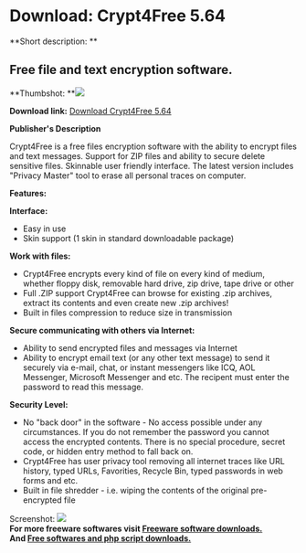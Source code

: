 # Download: Crypt4Free 5.64

**Short description: **

## Free file and text encryption software.

  
**Thumbshot: **![](http://www.freewarefiles.com/screenshot/crypt4free_md.jpg)   
  
**Download link:** [Download Crypt4Free 5.64](http://freesoftwares.boysofts.com/CryptFree_program_21851.html)  
  

**Publisher's Description**  
  

Crypt4Free is a free files encryption software with the ability to encrypt
files and text messages. Support for ZIP files and ability to secure delete
sensitive files. Skinnable user friendly interface. The latest version
includes "Privacy Master" tool to erase all personal traces on computer.

**Features:**

**Interface:**

  * Easy in use 
  * Skin support (1 skin in standard downloadable package) 

**Work with files:**

  * Crypt4Free encrypts every kind of file on every kind of medium, whether floppy disk, removable hard drive, zip drive, tape drive or other 
  * Full .ZIP support Crypt4Free can browse for existing .zip archives, extract its contents and even create new .zip archives! 
  * Built in files compression to reduce size in transmission 

**Secure communicating with others via Internet:**

  * Ability to send encrypted files and messages via Internet 
  * Ability to encrypt email text (or any other text message) to send it securely via e-mail, chat, or instant messengers like ICQ, AOL Messenger, Microsoft Messenger and etc. The recipent must enter the password to read this message. 

**Security Level:**

  * No "back door" in the software - No access possible under any circumstances. If you do not remember the password you cannot access the encrypted contents. There is no special procedure, secret code, or hidden entry method to fall back on. 
  * Crypt4Free has user privacy tool removing all internet traces like URL history, typed URLs, Favorities, Recycle Bin, typed passwords in web forms and etc. 
  * Built in file shredder - i.e. wiping the contents of the original pre-encrypted file 

  
  
Screenshot: ![](http://www.freewarefiles.com/screenshot/crypt4free.jpg)  
**For more freeware softwares visit [Freeware software downloads.](http://freesoftwares.boysofts.com/)**   
**And [Free softwares and php script downloads.](http://www.boysofts.com/)**

